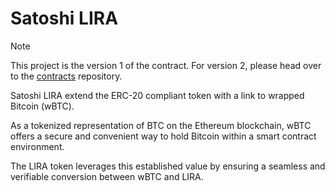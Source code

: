 # Satoshi LIRA

> [!NOTE]
> This project is the version 1 of the contract. For version 2, please head over to the [contracts](https://github.com/lira-dao/contracts) repository.

Satoshi LIRA extend the ERC-20 compliant token with a link to wrapped Bitcoin (wBTC).

As a tokenized representation of BTC on the Ethereum blockchain, wBTC offers a secure and convenient way to hold Bitcoin within a smart contract environment.

The LIRA token leverages this established value by ensuring a seamless and verifiable conversion between wBTC and LIRA.
